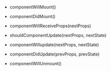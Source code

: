 - componentWillMount()
- componentDidMount()
- componentWillReceiveProps(nextProps)
- shouldComponentUpdate(nextProps, nextState)
- componentWillupdate(nextProps, nextState)


- componentDidUpdate(prevProps, prevState)
- componentWillUnmount()